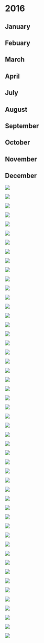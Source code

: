 # 2016

## January

## Febuary

## March

## April

## July

## August

## September

## October

## November

## December

![](images/)

![](images/)

![](images/)

![](images/)

![](images/)

![](images/)

![](images/)

![](images/)

![](images/)

![](images/)

![](images/)

![](images/)

![](images/)

![](images/)

![](images/)

![](images/)

![](images/)

![](images/)

![](images/)

![](images/)

![](images/)

![](images/)

![](images/)

![](images/)

![](images/)

![](images/)

![](images/)

![](images/)

![](images/)

![](images/)

![](images/)

![](images/)

![](images/)

![](images/)

![](images/)

![](images/)

![](images/)

![](images/)

![](images/)

![](images/)

![](images/)

![](images/)

![](images/)

![](images/)

![](images/)

![](images/)

![](images/)

![](images/)

![](images/)

![](images/)

